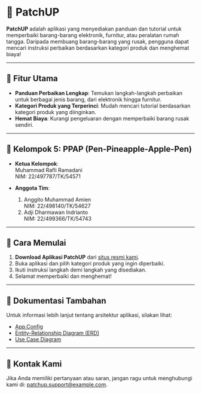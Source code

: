 # 📱 PatchUP

**PatchUP** adalah aplikasi yang menyediakan panduan dan tutorial untuk memperbaiki barang-barang elektronik, furnitur, atau peralatan rumah tangga. Daripada membuang barang-barang yang rusak, pengguna dapat mencari instruksi perbaikan berdasarkan kategori produk dan menghemat biaya!

---

## 🎯 Fitur Utama
- **Panduan Perbaikan Lengkap**: Temukan langkah-langkah perbaikan untuk berbagai jenis barang, dari elektronik hingga furnitur.
- **Kategori Produk yang Terperinci**: Mudah mencari tutorial berdasarkan kategori produk yang diinginkan.
- **Hemat Biaya**: Kurangi pengeluaran dengan memperbaiki barang rusak sendiri.

---

## 👥 Kelompok 5: **PPAP** (Pen-Pineapple-Apple-Pen)

- **Ketua Kelompok**:  
  Muhammad Rafli Ramadani  
  NIM: 22/497787/TK/54571  

- **Anggota Tim**:  
  1. Anggito Muhammad Amien  
     NIM: 22/498140/TK/54627  
  2. Adji Dharmawan Indrianto  
     NIM: 22/499366/TK/54743  

---

## 🚀 Cara Memulai
1. **Download Aplikasi PatchUP** dari [situs resmi kami](https://drive.google.com/drive/folders/1bVHPYgjHwBNP7POSJ-nfsHmbVLwLtfuR?usp=sharing).
2. Buka aplikasi dan pilih kategori produk yang ingin diperbaiki.
3. Ikuti instruksi langkah demi langkah yang disediakan.
4. Selamat memperbaiki dan menghemat!

---

## 📄 Dokumentasi Tambahan

Untuk informasi lebih lanjut tentang arsitektur aplikasi, silakan lihat:

- [App.Config](https://drive.google.com/drive/folders/10ashPHKs8VSxMVzQ0NS0M9U9NMraIbPX) 
- [Entity-Relationship Diagram (ERD)](https://drive.google.com/file/d/17BgSYJA9A16O7t-PhomMlEBmhd79nzNo/view?usp=sharing)
- [Use Case Diagram](https://drive.google.com/file/d/1MdOTsvxg4inJdXNXpGSet4tVYFswubNA/view?usp=sharing)

---

## 📩 Kontak Kami
Jika Anda memiliki pertanyaan atau saran, jangan ragu untuk menghubungi kami di: [patchup.support@example.com](mailto:patchup.support@example.com).
